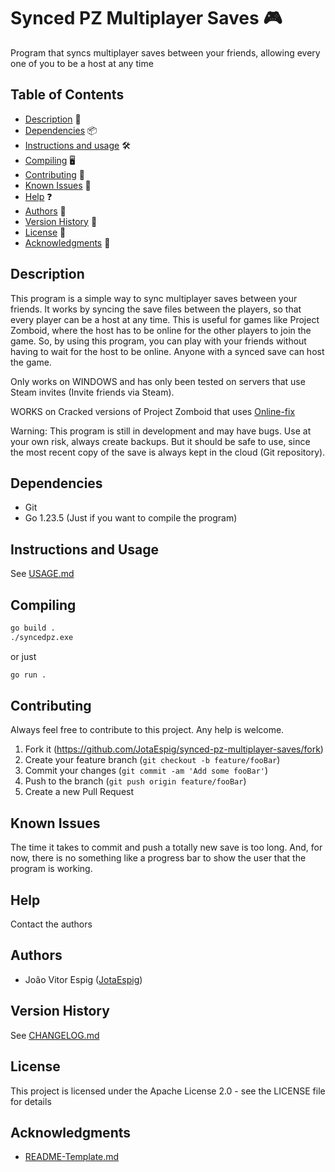 # Synced PZ Multiplayer Saves 🎮

Program that syncs multiplayer saves between your friends, allowing every one of you to be a host at any time

## Table of Contents

-   [Description](#description) 📄
-   [Dependencies](#dependencies) 📦
-   [Instructions and usage](#instructions-and-usage) 🛠️
-   [Compiling](#compiling) 🖥️
-   [Contributing](#contributing) 🤝
-   [Known Issues](#known-issues) 🐞
-   [Help](#help) ❓
-   [Authors](#authors) 👥
-   [Version History](#version-history) 📜
-   [License](#license) 📄
-   [Acknowledgments](#acknowledgments) 🙏

## Description

This program is a simple way to sync multiplayer saves between your friends. It works by syncing the save files between the players, so that every player can be a host at any time.
This is useful for games like Project Zomboid, where the host has to be online for the other players to join the game.
So, by using this program, you can play with your friends without having to wait for the host to be online. Anyone with a synced save can host the game.

Only works on WINDOWS and has only been tested on servers that use Steam invites (Invite friends via Steam).

WORKS on Cracked versions of Project Zomboid that uses
[Online-fix](https://online-fix.me/)

Warning: This program is still in development and may have bugs. Use at your own risk, always create backups. But it should be safe to use, since the most recent copy of the save is always kept in the cloud (Git repository).

## Dependencies

-   Git
-   Go 1.23.5 (Just if you want to compile the program)

## Instructions and Usage

See [USAGE.md](markdown/USAGE.md)

## Compiling

```bash
go build .
./syncedpz.exe
```

or just

```bash
go run .
```

## Contributing

Always feel free to contribute to this project. Any help is welcome.

1.  Fork it (<https://github.com/JotaEspig/synced-pz-multiplayer-saves/fork>)
2.  Create your feature branch (`git checkout -b feature/fooBar`)
3.  Commit your changes (`git commit -am 'Add some fooBar'`)
4.  Push to the branch (`git push origin feature/fooBar`)
5.  Create a new Pull Request

## Known Issues

The time it takes to commit and push a totally new save is too long. And, for now, there is no something
like a progress bar to show the user that the program is working.

## Help

Contact the authors

## Authors

-   João Vitor Espig ([JotaEspig](https://github.com/JotaEspig))

## Version History

See [CHANGELOG.md](CHANGELOG.md)

## License

This project is licensed under the Apache License 2.0 - see the LICENSE file for details

## Acknowledgments

-   [README-Template.md](https://gist.github.com/DomPizzie/7a5ff55ffa9081f2de27c315f5018afc)
